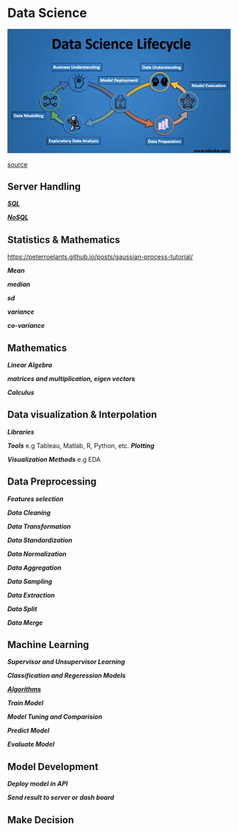 # Data Science


<img src=https://github.com/Laudarisd/Data-science-study/blob/master/src/sql/img/3.png alt="">


[source](https://www.educba.com/data-science-lifecycle/)




## Server Handling
***[SQL](https://github.com/Laudarisd/Data-science-study/tree/master/src/sql)***

***[NoSQL](https://github.com/Laudarisd/Data-science-study/tree/master/src/nosql)***



## Statistics & Mathematics
https://peterroelants.github.io/posts/gaussian-process-tutorial/

***Mean*** 

***median***

***sd***

***variance***

***co-variance***


## Mathematics
***Linear Algebra***

***matrices and multiplication, eigen vectors***

***Calculus***



## Data visualization & Interpolation
***Libraries***

***Tools***
e.g Tableau, Matlab, R, Python, etc.
***Plotting***

***Visualization Methods***
e.g EDA



## Data Preprocessing
***Features selection***

***Data Cleaning***

***Data Transformation***

***Data Standardization***

***Data Normalization***

***Data Aggregation***

***Data Sampling***

***Data Extraction***

***Data Split***

***Data Merge***



## Machine Learning
***Supervisor and Unsupervisor Learning***

***Classification and Regeression Models***

***[Algorithms](https://github.com/Laudarisd/Data-science-study/tree/master/src/ml)***

***Train Model***

***Model Tuning and Comparision***

***Predict Model***

***Evaluate Model***



## Model Development
***Deploy model in API***

***Send result to  server or dash board*** 



## Make Decision

